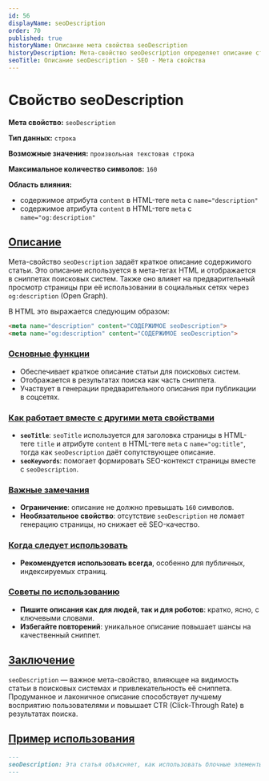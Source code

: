 ```yaml
---
id: 56
displayName: seoDescription
order: 70
published: true
historyName: Описание мета свойства seoDescription
historyDescription: Мета-свойство seoDescription определяет описание страницы для поисковых систем, где будет использоваться в тегах meta.
seoTitle: Описание seoDescription - SEO - Мета свойства
---
```


# Свойство seoDescription

**Мета свойство:** `seoDescription`

**Тип данных:** `строка`

**Возможные значения:** `произвольная текстовая строка`

**Максимальное количество символов:** `160`

**Область влияния:**
- содержимое атрибута `content` в HTML-теге `meta` с `name="description"`
- содержимое атрибута `content` в HTML-теге `meta` с `name="og:description"`


## [Описание](description)

Мета-свойство `seoDescription` задаёт краткое описание содержимого статьи. Это описание используется в мета-тегах HTML
и отображается в сниппетах поисковых систем. Также оно влияет на предварительный просмотр страницы при её использовании
в социальных сетях через `og:description` (Open Graph).

В HTML это выражается следующим образом:

```html
<meta name="description" content="СОДЕРЖИМОЕ seoDescription">
<meta name="og:description" content="СОДЕРЖИМОЕ seoDescription">
```

### [Основные функции](basic-functions)

- Обеспечивает краткое описание статьи для поисковых систем.
- Отображается в результатах поиска как часть сниппета.
- Участвует в генерации предварительного описания при публикации в соцсетях.

### [Как работает вместе с другими мета свойствами](with-other-properties)

- **`seoTitle`**: `seoTitle` используется для заголовка страницы в HTML-теге `title` и атрибуте `content` в HTML-теге `meta` с `name="og:title"`, тогда как `seoDescription` даёт сопутствующее описание.
- **`seoKeywords`**: помогает формировать SEO-контекст страницы вместе с `seoDescription`.

### [Важные замечания](notes)

- **Ограничение**: описание не должно превышать `160` символов.
- **Необязательное свойство**: отсутствие `seoDescription` не ломает генерацию страницы, но снижает её SEO-качество.

### [Когда следует использовать](when-to-use)

- **Рекомендуется использовать всегда**, особенно для публичных, индексируемых страниц.

### [Советы по использованию](advice)

- **Пишите описания как для людей, так и для роботов**: кратко, ясно, с ключевыми словами.
- **Избегайте повторений**: уникальное описание повышает шансы на качественный сниппет.

## [Заключение](conclusion)

`seoDescription` — важное мета-свойство, влияющее на видимость статьи в поисковых системах и привлекательность
её сниппета. Продуманное и лаконичное описание способствует лучшему восприятию пользователями
и повышает CTR (Click-Through Rate) в результатах поиска.

## [Пример использования](examples)

```md
---
seoDescription: Эта статья объясняет, как использовать блочные элементы в Markdown и их влияние на структуру документа.
---
